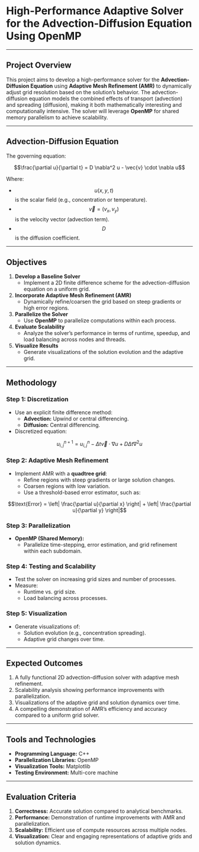 # **High-Performance Adaptive Solver for the Advection-Diffusion Equation Using OpenMP**

---

## Project Overview
This project aims to develop a high-performance solver for the **Advection-Diffusion Equation** using **Adaptive Mesh Refinement (AMR)** to dynamically adjust grid resolution based on the solution’s behavior. The advection-diffusion equation models the combined effects of transport (advection) and spreading (diffusion), making it both mathematically interesting and computationally intensive. The solver will leverage **OpenMP** for shared memory parallelism to achieve scalability.

---

## Advection-Diffusion Equation
The governing equation:

$$\frac{\partial u}{\partial t} = D \nabla^2 u - \vec{v} \cdot \nabla u$$

Where:
- $$u(x, y, t)$$ is the scalar field (e.g., concentration or temperature).
- $$\vec{v} = (v_x, v_y)$$ is the velocity vector (advection term).
- $$D$$ is the diffusion coefficient.

---

## Objectives
1. **Develop a Baseline Solver**
   - Implement a 2D finite difference scheme for the advection-diffusion equation on a uniform grid.
2. **Incorporate Adaptive Mesh Refinement (AMR)**
   - Dynamically refine/coarsen the grid based on steep gradients or high error regions.
3. **Parallelize the Solver**
   - Use **OpenMP** to parallelize computations within each process.
4. **Evaluate Scalability**
   - Analyze the solver’s performance in terms of runtime, speedup, and load balancing across nodes and threads.
5. **Visualize Results**
   - Generate visualizations of the solution evolution and the adaptive grid.

---

## Methodology

### Step 1: Discretization
- Use an explicit finite difference method:
  - **Advection:** Upwind or central differencing.
  - **Diffusion:** Central differencing.
- Discretized equation:

$$u_{i,j}^{n+1} = u_{i,j}^n - \Delta t \vec{v} \cdot \nabla u + D \Delta t \nabla^2 u$$

### Step 2: Adaptive Mesh Refinement
- Implement AMR with a **quadtree grid**:
  - Refine regions with steep gradients or large solution changes.
  - Coarsen regions with low variation.
  - Use a threshold-based error estimator, such as:

$$\text{Error} = \left| \frac{\partial u}{\partial x} \right| + \left| \frac{\partial u}{\partial y} \right|$$

### Step 3: Parallelization
- **OpenMP (Shared Memory):**
   - Parallelize time-stepping, error estimation, and grid refinement within each subdomain.

### Step 4: Testing and Scalability
- Test the solver on increasing grid sizes and number of processes.
- Measure:
  - Runtime vs. grid size.
  - Load balancing across processes.

### Step 5: Visualization
- Generate visualizations of:
  - Solution evolution (e.g., concentration spreading).
  - Adaptive grid changes over time.

---

## Expected Outcomes
1. A fully functional 2D advection-diffusion solver with adaptive mesh refinement.
2. Scalability analysis showing performance improvements with parallelization.
3. Visualizations of the adaptive grid and solution dynamics over time.
4. A compelling demonstration of AMR’s efficiency and accuracy compared to a uniform grid solver.

---

## Tools and Technologies
- **Programming Language:** C++
- **Parallelization Libraries:** OpenMP
- **Visualization Tools:** Matplotlib
- **Testing Environment:** Multi-core machine

---

## Evaluation Criteria
1. **Correctness:** Accurate solution compared to analytical benchmarks.
2. **Performance:** Demonstration of runtime improvements with AMR and parallelization.
3. **Scalability:** Efficient use of compute resources across multiple nodes.
4. **Visualization:** Clear and engaging representations of adaptive grids and solution dynamics.
